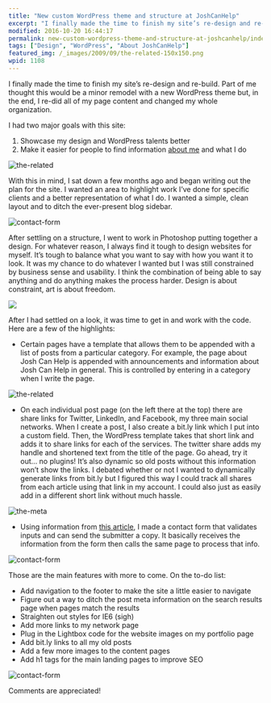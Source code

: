 ```yaml
---
title: "New custom WordPress theme and structure at JoshCanHelp"
excerpt: "I finally made the time to finish my site’s re-design and re-build. Part of me thought this would be a minor remodel with a new WordPress theme but, in the end, I re-did all of my page content and changed my whole organization."
modified: 2016-10-20 16:44:17
permalink: new-custom-wordpress-theme-and-structure-at-joshcanhelp/index.html
tags: ["Design", "WordPress", "About JoshCanHelp"]
featured_img: /_images/2009/09/the-related-150x150.png
wpid: 1108
---
```



I finally made the time to finish my site’s re-design and re-build. Part of me thought this would be a minor remodel with a new WordPress theme but, in the end, I re-did all of my page content and changed my whole organization.

I had two major goals with this site:

1. Showcase my design and WordPress talents better
2. Make it easier for people to find information [about me](/about/) and what I do

![the-related](/_images/2009/09/about-page-2009.png)

With this in mind, I sat down a few months ago and began writing out the plan for the site. I wanted an area to highlight work I’ve done for specific clients and a better representation of what I do. I wanted a simple, clean layout and to ditch the ever-present blog sidebar.

![contact-form](/_images/2009/09/help-page-2009.png)

After settling on a structure, I went to work in Photoshop putting together a design. For whatever reason, I always find it tough to design websites for myself. It’s tough to balance what you want to say with how you want it to look. It was my chance to do whatever I wanted but I was still constrained by business sense and usability. I think the combination of being able to say anything and do anything makes the process harder. Design is about constraint, art is about freedom.  

![](/_images/2009/09/joshcanhelp-network-2009.png)

After I had settled on a look, it was time to get in and work with the code. Here are a few of the highlights:

- Certain pages have a template that allows them to be appended with a list of posts from a particular category. For example, the page about Josh Can Help is appended with announcements and information about Josh Can Help in general. This is controlled by entering in a category when I write the page.

![the-related](/_images/2009/09/related-posts-2009.png)

- On each individual post page (on the left there at the top) there are share links for Twitter, LinkedIn, and Facebook, my three main social networks. When I create a post, I also create a bit.ly link which I put into a custom field. Then, the WordPress template takes that short link and adds it to share links for each of the services. The twitter share adds my handle and shortened text from the title of the page. Go ahead, try it out… no plugins! It’s also dynamic so old posts without this information won’t show the links. I debated whether or not I wanted to dynamically generate links from bit.ly but I figured this way I could track all shares from each article using that link in my account. I could also just as easily add in a different short link without much hassle.

![the-meta](/_images/2009/09/post-page-2009.png)

- Using information from [this article](https://www.trevor-davis.com/blog/wordpress-jquery-contact-form-without-a-plugin/), I made a contact form that validates inputs and can send the submitter a copy. It basically receives the information from the form then calls the same page to process that info.

![contact-form](/_images/2009/09/contact-page-2009.png)

Those are the main features with more to come. On the to-do list:

- Add navigation to the footer to make the site a little easier to navigate
- Figure out a way to ditch the post meta information on the search results page when pages match the results
- Straighten out styles for IE6 (sigh)
- Add more links to my network page
- Plug in the Lightbox code for the website images on my portfolio page
- Add bit.ly links to all my old posts
- Add a few more images to the content pages
- Add h1 tags for the main landing pages to improve SEO

![contact-form](/_images/2009/09/footer-2009.png)

Comments are appreciated!
